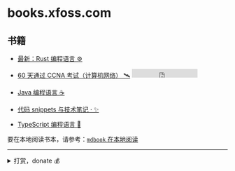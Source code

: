 # books.xfoss.com

## 书籍

- [最新：Rust 编程语言 ⚙️](https://rust-lang.xfoss.com/)


- [60 天通过 CCNA 考试（计算机网络） 🛰️](https://ccna60d.xfoss.com) <iframe src="https://ghbtns.com/github-btn.html?user=gnu4cn&repo=ccna60d&type=star&count=true" frameborder="0" scrolling="0" width="150" height="20" title="GitHub"></iframe>


- [Java 编程语言 ☕️](https://java.xfoss.com/)


- [代码 snippets 与技术笔记 · ✨](https://snippets.xfoss.com/)


- [TypeScript 编程语言 📃](https://ts.xfoss.com/)


要在本地阅读书本，请参考：[`mdbook` 在本地阅读](mdbook_howto_serve.md)

---

<details>
    <summary>打赏，donate 💰</summary>

>
> **为何要打赏**？
>
> 由于 xfoss.com 运营需要一点开支（每年大概 ￥500）。所以如果你觉得这里的内容有帮助，那么请通过下列渠道进行打赏。
>
> 也欢迎向这个代码仓库: [gnu4cn/buy-me-a-coffee](https://github.com/gnu4cn/buy-me-a-coffee) 提交 PR，加入你想加入的内容。我经过考虑后，可合并 PR。由于此网站内容会定时同步那个代码仓库的内容，因此合并的 PRs 将接近实时显示出来。
>
>



![支付宝-Alipay: laxers@gmail.com](alipay-laxers.png)

*支付宝 - Alipay，扫码付款*




![微信支付-WeChat Pay: xfoss-com](wechat-pay-lenny.png)

*微信支付 - WeChat Pay, 扫码付款*


</details>


